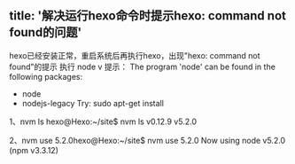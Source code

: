 title: '解决运行hexo命令时提示hexo: command not found的问题'
---
hexo已经安装正常，重启系统后再执行hexo，出现"hexo: command not found"的提示
执行 node v 提示：
The program 'node' can be found in the following packages:
 * node
 * nodejs-legacy
Try: sudo apt-get install <selected package>


1、nvm ls 
   hexo@Hexo:~/site$ nvm ls
        v0.12.9
         v5.2.0

2、nvm use 5.2.0hexo@Hexo:~/site$ nvm use 5.2.0
Now using node v5.2.0 (npm v3.3.12)

